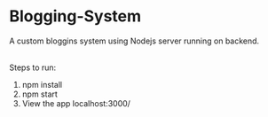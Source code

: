# Blogging-System
A custom bloggins system using Nodejs server running on backend.

<br>
Steps to run:
<ol>
  <li> npm install
  <li> npm start
  <li> View the app localhost:3000/
 </ol>
